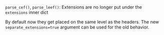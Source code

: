 `parse_cef()`, `parse_leef()`: Extensions are no longer put under the `extensions` inner dict

By default now they get placed on the same level as the headers.
The new `separate_extensions=true` argument can be used for the
old behavior.
